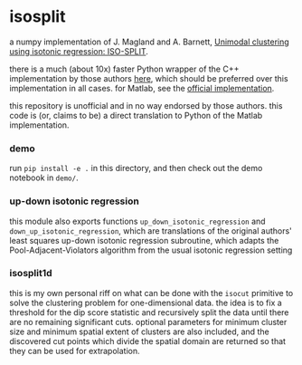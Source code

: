# isosplit

a numpy implementation of J. Magland and A. Barnett, [Unimodal clustering using isotonic regression: ISO-SPLIT](https://arxiv.org/abs/1508.04841).

there is a much (about 10x) faster Python wrapper of the C++ implementation by those authors [here](https://github.com/magland/isosplit5_python), which should be preferred over this implementation in all cases. for Matlab, see the [official implementation](https://github.com/flatironinstitute/isosplit5).

this repository is unofficial and in no way endorsed by those authors. this code is (or, claims to be) a direct translation to Python of the Matlab implementation.


### demo

run `pip install -e .` in this directory, and then check out the demo notebook in `demo/`.


### up-down isotonic regression

this module also exports functions `up_down_isotonic_regression` and `down_up_isotonic_regression`, which are translations of the original authors' least squares up-down isotonic regression subroutine, which adapts the Pool-Adjacent-Violators algorithm from the usual isotonic regression setting


### isosplit1d

this is my own personal riff on what can be done with the `isocut` primitive to solve the clustering problem for one-dimensional data. the idea is to fix a threshold for the dip score statistic and recursively split the data until there are no remaining significant cuts. optional parameters for minimum cluster size and minimum spatial extent of clusters are also included, and the discovered cut points which divide the spatial domain are returned so that they can be used for extrapolation.
